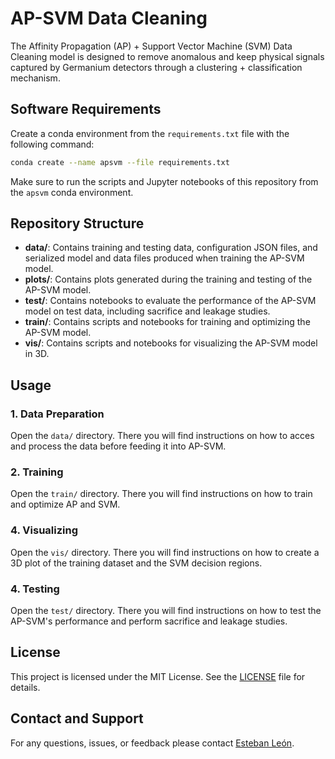 # AP-SVM Data Cleaning

The Affinity Propagation (AP) + Support Vector Machine (SVM) Data Cleaning model is designed to remove anomalous and keep physical signals captured by Germanium detectors through a clustering + classification mechanism.

## Software Requirements

Create a conda environment from the `requirements.txt` file with the following command:
```bash
conda create --name apsvm --file requirements.txt
```
Make sure to run the scripts and Jupyter notebooks of this repository from the `apsvm` conda environment.

## Repository Structure

- **data/**: Contains training and testing data, configuration JSON files, and serialized model and data files produced when training the AP-SVM model.
- **plots/**: Contains plots generated during the training and testing of the AP-SVM model.
- **test/**: Contains notebooks to evaluate the performance of the AP-SVM model on test data, including sacrifice and leakage studies.
- **train/**: Contains scripts and notebooks for training and optimizing the AP-SVM model.
- **vis/**: Contains scripts and notebooks for visualizing the AP-SVM model in 3D.

## Usage

### 1. Data Preparation

Open the `data/` directory. There you will find instructions on how to acces and process the data before feeding it into AP-SVM. 

### 2. Training

Open the `train/` directory. There you will find instructions on how to train and optimize AP and SVM.  

### 4. Visualizing

Open the `vis/` directory. There you will find instructions on how to create a 3D plot of the training dataset and the SVM decision regions.

### 4. Testing

Open the `test/` directory. There you will find instructions on how to test the AP-SVM's performance and perform sacrifice and leakage studies. 


## License

This project is licensed under the MIT License. See the [LICENSE](LICENSE) file for details.

## Contact and Support

For any questions, issues, or feedback please contact [Esteban León](mailto:esleon97@unc.edu).